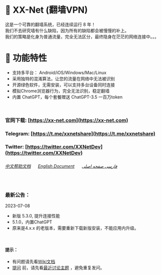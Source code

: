 :rocket: XX-Net (翻墙VPN)
=========
这是一个可靠的翻墙系统，已经连续运行 8 年！  
我们不去研究墙有什么缺陷，因为所有的缺陷都会被慢慢的补上。  
我们的策略是化身为普通流量，完全无法区分，最终隐身在茫茫的网络连接中。。。

:electric_plug: 功能特性
=========
* 支持多平台： Android/iOS/Windows/Mac/Linux   
* 采用独特的混淆算法，让您的流量在网络中无法被识别  
* 开源绿色软件，无需安装，可以支持多台设备同时连接
* 模拟Chrome浏览器行为，完全无法识别，稳定翻墙
* 内置 ChatGPT，每个套餐赠送 ChatGPT-3.5 一百万token 


<br>

### 官网下载: [https://xx-net.com](https://xx-net.com)
### Telegram: [https://t.me/xxnetshare](https://t.me/xxnetshare)
### Twitter: [https://twitter.com/XXNetDev](https://twitter.com/XXNetDev)
###
###### [中文帮助文档](https://github.com/XX-net/XX-Net/wiki/%E4%B8%AD%E6%96%87%E6%96%87%E6%A1%A3) &nbsp; &nbsp; &nbsp;[English Document](https://github.com/XX-net/XX-Net/wiki/English-Home-Page) &nbsp; &nbsp; &nbsp;[فارسی صفحه اصلی](https://github.com/XX-net/XX-Net/wiki/Persian-home-page) 

<br>


### 最新公告：
 2023-07-08
* 新版 5.3.0, 提升连接性能
* 5.1.0，内置ChatGPT
* 原来是4.x.x 的老版本，需要重新下载新版安装，不能应用内升级。

  
<br>

#### 提示：  
* 有问题请先看[Wiki文档](https://github.com/XX-net/XX-Net/wiki/%E4%B8%AD%E6%96%87%E6%96%87%E6%A1%A3)
* [提问](https://github.com/XX-net/XX-Net/issues) 前，请先看[最近讨论主题](https://github.com/XX-net/XX-Net/issues?q=is%3Aissue+is%3Aopen+sort%3Aupdated-desc) ，避免重复发问。  
